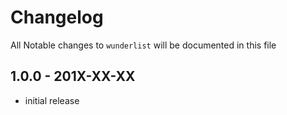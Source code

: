 # Changelog

All Notable changes to `wunderlist` will be documented in this file

## 1.0.0 - 201X-XX-XX

- initial release
